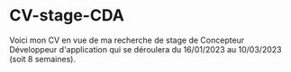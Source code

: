 # CV-stage-CDA
Voici mon CV en vue de ma recherche de stage de Concepteur Développeur d'application qui se déroulera du 16/01/2023 au 10/03/2023 (soit 8 semaines).
